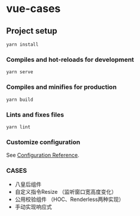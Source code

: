 # vue-cases

## Project setup
```
yarn install
```

### Compiles and hot-reloads for development
```
yarn serve
```

### Compiles and minifies for production
```
yarn build
```

### Lints and fixes files
```
yarn lint
```

### Customize configuration
See [Configuration Reference](https://cli.vuejs.org/config/).


### CASES
- 八皇后组件
- 自定义指令Resize （监听窗口宽高度变化）
- 公用校验组件 （HOC、Renderless两种实现）
- 手动实现响应式